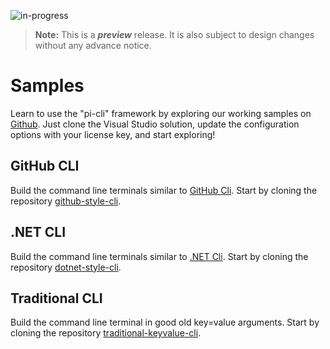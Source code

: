 ![in-progress](https://img.shields.io/badge/status-in--progress-yellow)

> **Note:** This is a ***preview*** release. It is also subject to design changes without any advance notice.

# Samples
Learn to use the "pi-cli" framework by exploring our working samples on [Github](https://github.com/perpetualintelligence). Just clone the Visual Studio solution, update the configuration options with your license key, and start exploring!

## GitHub CLI
Build the command line terminals similar to [GitHub Cli](https://cli.github.com/). Start by cloning the repository [github-style-cli](https://github.com/perpetualintelligence/docs/tree/main/samples/tutorials/github-style-cli).

## .NET CLI
Build the command line terminals similar to [.NET Cli](https://docs.microsoft.com/en-us/dotnet/core/tools/). Start by cloning the repository [dotnet-style-cli](https://github.com/perpetualintelligence/docs/tree/main/samples/tutorials/dotnet-style-cli).

## Traditional CLI
Build the command line terminal in good old key=value arguments. Start by cloning the repository [traditional-keyvalue-cli](https://github.com/perpetualintelligence/docs/tree/main/samples/tutorials/traditional-keyvalue-cli).